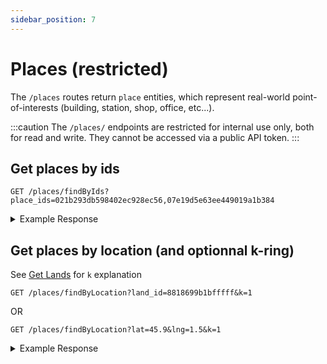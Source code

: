 ```yaml
---
sidebar_position: 7
---
```


# Places (restricted)

The `/places` routes return `place` entities, which represent real-world point-of-interests (building, station, shop, office, etc...).

:::caution
The `/places/` endpoints are restricted for internal use only, both for read and write. They cannot be accessed via a public API token.
:::

## Get places by ids

```
GET /places/findByIds?place_ids=021b293db598402ec928ec56,07e19d5e63ee449019a1b384
```

<details>
<summary>Example Response</summary>
<p>

```
{
    "status": "ok",
    "data": [
        {
            "id": "021b293db598402ec928ec56",
            "land_id": "881f90254dfffff",
            "name": "Le Bar d'à Côté",
            "subtitle": "Bistro",
            "category": "bar",
            "latlng": {
                "latitude": 45.768223,
                "longitude": 4.845756
            },
            "address": "27 rue de Sèze, 69006 Lyon",
            "photos": [
                "PHOTO_URL",
                (...)
            ],
            "popularity": 0.96573395,
            "rating": 8.9,
            "website": "http://www.lebardacote.com/"
        },
        (...)
    ]
}

```

</p>
</details>

## Get places by location (and optionnal k-ring)

See [Get Lands](./lands.md) for `k` explanation

```
GET /places/findByLocation?land_id=8818699b1bfffff&k=1
```

OR

```
GET /places/findByLocation?lat=45.9&lng=1.5&k=1
```

<details>
<summary>Example Response</summary>
<p>

```
{
    "status": "ok",
    "data": [
        {
            "id": "021b293db598402ec928ec56",
            "land_id": "881f90254dfffff",
            "name": "Le Bar d'à Côté",
            "subtitle": "Bistro",
            "category": "bar",
            "latlng": {
                "latitude": 45.768223,
                "longitude": 4.845756
            },
            "address": "27 rue de Sèze, 69006 Lyon",
            "photos": [
                "PHOTO_URL",
                (...)
            ],
            "popularity": 0.96573395,
            "rating": 8.9,
            "website": "http://www.lebardacote.com/"
        },
        (...)
    ]
}

```

</p>
</details>

